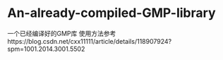 # An-already-compiled-GMP-library
一个已经编译好的GMP库
使用方法参考https://blog.csdn.net/cxx11111/article/details/118907924?spm=1001.2014.3001.5502
